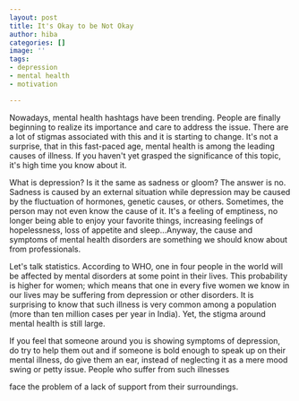 ```yaml
---
layout: post
title: It's Okay to be Not Okay
author: hiba
categories: []
image: ''
tags:
- depression
- mental health
- motivation

---
```

Nowadays, mental health hashtags have been trending. People are finally beginning to realize its importance and care to address the issue.  There are a lot of stigmas associated with this and it is starting to change. It's not a surprise, that in this fast-paced age, mental health is among the leading causes of illness. If you haven't yet grasped the significance of this topic, it's high time you know about it.

What is depression? Is it the same as sadness or gloom? The answer is no. Sadness is caused by an external situation while depression may be caused by the fluctuation of hormones, genetic causes, or others. Sometimes, the person may not even know the cause of it. It's a feeling of emptiness, no longer being able to enjoy your favorite things, increasing feelings of hopelessness, loss of appetite and sleep...Anyway, the cause and symptoms of mental health disorders are something we should know about from professionals.

Let's talk statistics. According to WHO, one in four people in the world will be affected by mental disorders at some point in their lives. This probability is higher for women; which means that one in every five women we know in our lives may be suffering from depression or other disorders. It is surprising to know that such illness is very common among a population (more than ten million cases per year in India). Yet, the stigma around mental health is still large.

If you feel that someone around you is showing symptoms of depression, do try to help them out and if someone is bold enough to speak up on their mental illness, do give them an ear, instead of neglecting it as a mere mood swing or petty issue. People who suffer from such illnesses

 face the problem of a lack of support from their surroundings. 